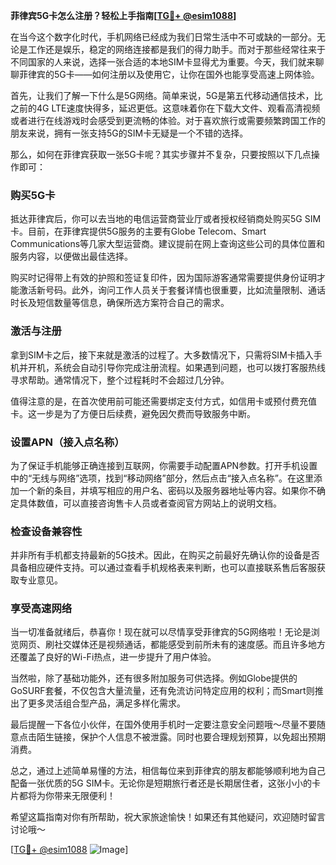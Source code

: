 **菲律宾5G卡怎么注册？轻松上手指南[[TG💪+ @esim1088](https://t.me/s/esim1088)]**

在当今这个数字化时代，手机网络已经成为我们日常生活中不可或缺的一部分。无论是工作还是娱乐，稳定的网络连接都是我们的得力助手。而对于那些经常往来于不同国家的人来说，选择一张合适的本地SIM卡显得尤为重要。今天，我们就来聊聊菲律宾的5G卡——如何注册以及使用它，让你在国外也能享受高速上网体验。

首先，让我们了解一下什么是5G网络。简单来说，5G是第五代移动通信技术，比之前的4G LTE速度快得多，延迟更低。这意味着你在下载大文件、观看高清视频或者进行在线游戏时会感受到更流畅的体验。对于喜欢旅行或需要频繁跨国工作的朋友来说，拥有一张支持5G的SIM卡无疑是一个不错的选择。

那么，如何在菲律宾获取一张5G卡呢？其实步骤并不复杂，只要按照以下几点操作即可：

### **购买5G卡**
抵达菲律宾后，你可以去当地的电信运营商营业厅或者授权经销商处购买5G SIM卡。目前，在菲律宾提供5G服务的主要有Globe Telecom、Smart Communications等几家大型运营商。建议提前在网上查询这些公司的具体位置和服务内容，以便做出最佳选择。

购买时记得带上有效的护照和签证复印件，因为国际游客通常需要提供身份证明才能激活新号码。此外，询问工作人员关于套餐详情也很重要，比如流量限制、通话时长及短信数量等信息，确保所选方案符合自己的需求。

### **激活与注册**
拿到SIM卡之后，接下来就是激活的过程了。大多数情况下，只需将SIM卡插入手机并开机，系统会自动引导你完成注册流程。如果遇到问题，也可以拨打客服热线寻求帮助。通常情况下，整个过程耗时不会超过几分钟。

值得注意的是，在首次使用前可能还需要绑定支付方式，如信用卡或预付费充值卡。这一步是为了方便日后续费，避免因欠费而导致服务中断。

### **设置APN（接入点名称）**
为了保证手机能够正确连接到互联网，你需要手动配置APN参数。打开手机设置中的“无线与网络”选项，找到“移动网络”部分，然后点击“接入点名称”。在这里添加一个新的条目，并填写相应的用户名、密码以及服务器地址等内容。如果你不确定具体数值，可以直接咨询售卡人员或者查阅官方网站上的说明文档。

### **检查设备兼容性**
并非所有手机都支持最新的5G技术。因此，在购买之前最好先确认你的设备是否具备相应硬件支持。可以通过查看手机规格表来判断，也可以直接联系售后客服获取专业意见。

### **享受高速网络**
当一切准备就绪后，恭喜你！现在就可以尽情享受菲律宾的5G网络啦！无论是浏览网页、刷社交媒体还是视频通话，都能感受到前所未有的速度感。而且许多地方还覆盖了良好的Wi-Fi热点，进一步提升了用户体验。

当然啦，除了基础功能外，还有很多附加服务可供选择。例如Globe提供的GoSURF套餐，不仅包含大量流量，还有免流访问特定应用的权利；而Smart则推出了更多灵活组合型产品，满足多样化需求。

最后提醒一下各位小伙伴，在国外使用手机时一定要注意安全问题哦～尽量不要随意点击陌生链接，保护个人信息不被泄露。同时也要合理规划预算，以免超出预期消费。

总之，通过上述简单易懂的方法，相信每位来到菲律宾的朋友都能够顺利地为自己配备一张优质的5G SIM卡。无论你是短期旅行者还是长期居住者，这张小小的卡片都将为你带来无限便利！

希望这篇指南对你有所帮助，祝大家旅途愉快！如果还有其他疑问，欢迎随时留言讨论哦～

[[TG💪+ @esim1088](https://t.me/s/esim1088) ![Image](https://i.postimg.cc/4NQfJmqS/Snipaste-2025-05-13-00-14-12.png)]